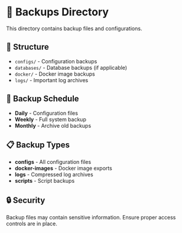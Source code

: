 # 💾 Backups Directory

This directory contains backup files and configurations.

## 📁 Structure

- `configs/` - Configuration backups
- `databases/` - Database backups (if applicable)
- `docker/` - Docker image backups
- `logs/` - Important log archives

## 🔄 Backup Schedule

- **Daily** - Configuration files
- **Weekly** - Full system backup
- **Monthly** - Archive old backups

## 📋 Backup Types

- **configs** - All configuration files
- **docker-images** - Docker image exports
- **logs** - Compressed log archives
- **scripts** - Script backups

## 🔒 Security

Backup files may contain sensitive information.
Ensure proper access controls are in place.

